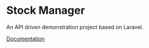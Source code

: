 # Stock Manager

An API driven demonstration project based on Laravel.

[Documentation](https://github.com/maitre-hibou/stock-manager-api/wiki/Home)
